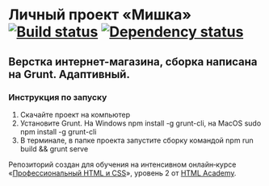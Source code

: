 # Личный проект «Мишка» [![Build status][travis-image]][travis-url] [![Dependency status][dependency-image]][dependency-url]
Верстка интернет-магазина, сборка написана на Grunt. Адаптивный.
---

### Инструкция по запуску
1. Скачайте проект на компьютер
2. Установите Grunt. На Windows npm install -g grunt-cli, на MacOS sudo npm install -g grunt-cli
3. В терминале, в папке проекта запустите сборку командой npm run build && grunt serve

Репозиторий создан для обучения на интенсивном онлайн‑курсе «[Профессиональный HTML и CSS](https://htmlacademy.ru/intensive/adaptive)», уровень 2 от [HTML Academy](https://htmlacademy.ru).

[travis-image]: https://travis-ci.org/htmlacademy-adaptive/340827-mishka.svg?branch=master
[travis-url]: https://travis-ci.org/htmlacademy-adaptive/340827-mishka
[dependency-image]: https://david-dm.org/htmlacademy-adaptive/340827-mishka/dev-status.svg?style=flat-square
[dependency-url]: https://david-dm.org/htmlacademy-adaptive/340827-mishka?type=dev
